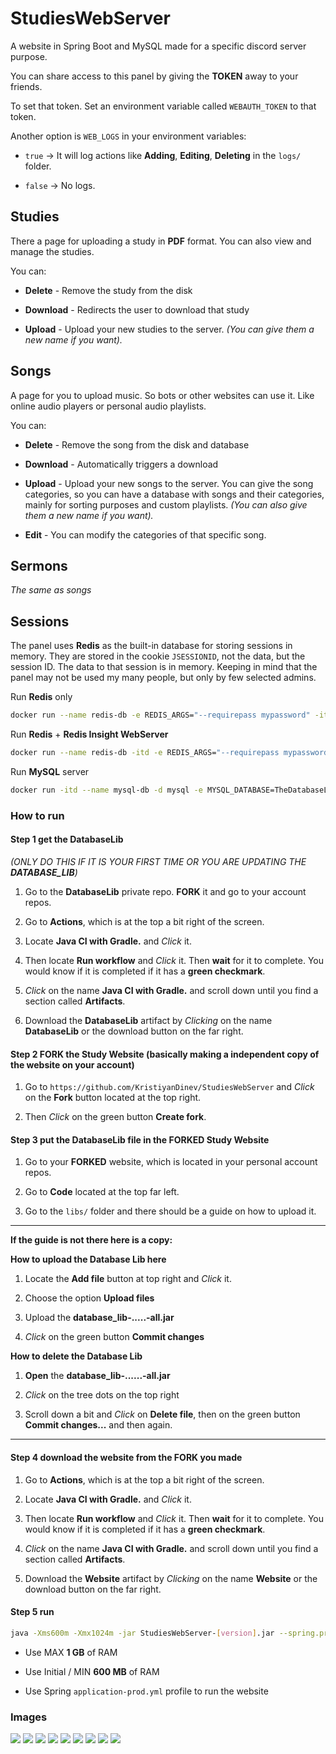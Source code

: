 # StudiesWebServer
A website in Spring Boot and MySQL made for a specific discord server purpose.

You can share access to this panel by giving the **TOKEN** away to your friends.

To set that token. Set an environment variable called `WEBAUTH_TOKEN` to that token.

Another option is `WEB_LOGS` in your environment variables:

- `true` -> It will log actions like **Adding**, **Editing**, **Deleting** in the `logs/` folder.


- `false` -> No logs.

## Studies

There a page for uploading a study in **PDF** format.
You can also view and manage the studies.

You can:
- **Delete** - Remove the study from the disk

- **Download** - Redirects the user to download that study

- **Upload** - Upload your new studies to the server. *(You can give them a new name if you want).*

## Songs

A page for you to upload music. So bots or other websites can use it.
Like online audio players or personal audio playlists.

You can:
- **Delete** - Remove the song from the disk and database

- **Download** - Automatically triggers a download

- **Upload** - Upload your new songs to the server. 
  You can give the song categories, so you can have a database with songs
  and their categories, mainly for sorting purposes and custom playlists.
  *(You can also give them a new name if you want).*

- **Edit** - You can modify the categories of that specific song.

## Sermons

*The same as songs*

## Sessions

The panel uses **Redis** as the built-in database for storing
sessions in memory. 
They are stored in the cookie `JSESSIONID`, not the data, but the session ID. 
The data to that session is in memory.
Keeping in mind that the panel may not be used my many people, but only by few selected admins.

Run **Redis** only
```bash
docker run --name redis-db -e REDIS_ARGS="--requirepass mypassword" -itd -p 6379:6379 redis
```

Run **Redis** + **Redis Insight WebServer**
```bash
docker run --name redis-db -itd -e REDIS_ARGS="--requirepass mypassword" -p 6379:6379 -p 8001:8001 redis/redis-stack
```

Run **MySQL** server

```bash
docker run -itd --name mysql-db -d mysql -e MYSQL_DATABASE=TheDatabaseLibDB -e MYSQL_USER=TheUser -e MYSQL_PASSWORD=YourPasswor
```

### How to run

#### Step **1** get the **DatabaseLib** 

*(ONLY DO THIS IF IT IS YOUR FIRST TIME OR YOU ARE UPDATING THE **DATABASE_LIB**)*

1. Go to the **DatabaseLib** private repo. **FORK** it and go to your account repos.


2. Go to **Actions**, which is at the top a bit right of the screen.


3. Locate **Java CI with Gradle.** and *Click* it.


4. Then locate **Run workflow** and *Click* it. Then **wait** for it to complete. You would know if it is completed if it has a **green checkmark**.


5. *Click* on the name **Java CI with Gradle.** and scroll down until you find a section called **Artifacts**.


6. Download the **DatabaseLib** artifact by *Clicking* on the name **DatabaseLib** or the download button on the far right.

#### Step 2 FORK the Study Website (basically making a independent copy of the website on your account)

1. Go to `https://github.com/KristiyanDinev/StudiesWebServer` and *Click* on the **Fork** button located at the top right.


2. Then *Click* on the green button **Create fork**.

#### Step 3 put the **DatabaseLib** file in the FORKED Study Website

1. Go to your **FORKED** website, which is located in your personal account repos.


2. Go to **Code** located at the top far left.


3. Go to the `libs/` folder and there should be a guide on how to upload it.

---

**If the guide is not there here is a copy:**

**How to upload the Database Lib here**

1. Locate the **Add file** button at top right and *Click* it.


2. Choose the option **Upload files**


3. Upload the **database_lib-.....-all.jar**


4. *Click* on the green button **Commit changes**


**How to delete the Database Lib**

1. **Open** the **database_lib-......-all.jar**


2. *Click* on the tree dots on the top right


3. Scroll down a bit and *Click* on **Delete file**, then on the green button **Commit changes...** and then again.
---


#### Step 4 download the website from the FORK you made

1. Go to **Actions**, which is at the top a bit right of the screen.


2. Locate **Java CI with Gradle.** and *Click* it.


3. Then locate **Run workflow** and *Click* it. Then **wait** for it to complete. You would know if it is completed if it has a **green checkmark**.


4. *Click* on the name **Java CI with Gradle.** and scroll down until you find a section called **Artifacts**.


5. Download the **Website** artifact by *Clicking* on the name **Website** or the download button on the far right.

#### Step 5 run

```bash
java -Xms600m -Xmx1024m -jar StudiesWebServer-[version].jar --spring.profiles.active=prod
```

- Use MAX **1 GB** of RAM

- Use Initial / MIN **600 MB** of RAM

- Use Spring `application-prod.yml` profile to run the website

### Images

<img src="https://raw.githubusercontent.com/KristiyanDinev/StudiesWebServer/refs/heads/main/img.png">
<img src="https://raw.githubusercontent.com/KristiyanDinev/StudiesWebServer/refs/heads/main/img_1.png">
<img src="https://raw.githubusercontent.com/KristiyanDinev/StudiesWebServer/refs/heads/main/img_2.png">
<img src="https://raw.githubusercontent.com/KristiyanDinev/StudiesWebServer/refs/heads/main/img_3.png">
<img src="https://raw.githubusercontent.com/KristiyanDinev/StudiesWebServer/refs/heads/main/img_4.png">
<img src="https://raw.githubusercontent.com/KristiyanDinev/StudiesWebServer/refs/heads/main/img_5.png">
<img src="https://raw.githubusercontent.com/KristiyanDinev/StudiesWebServer/refs/heads/main/img_7.png">
<img src="https://raw.githubusercontent.com/KristiyanDinev/StudiesWebServer/refs/heads/main/img_8.png">
<img src="https://raw.githubusercontent.com/KristiyanDinev/StudiesWebServer/refs/heads/main/img_9.png">
